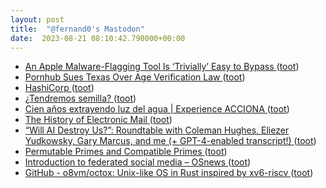```yaml
---
layout: post
title:  "@fernand0's Mastodon"
date:  2023-08-21 08:10:42.790000+00:00
---
```

*  [An Apple Malware-Flagging Tool Is ‘Trivially’ Easy to Bypass ](https://www.wired.com/story/apple-mac-background-task-management-flaw) ([toot](https://mastodon.social/@fernand0/110926590298455947))
*  [Pornhub Sues Texas Over Age Verification Law ](https://www.vice.com/en/article/pkazpy/pornhub-sues-texas-over-age-verification-la) ([toot](https://mastodon.social/@fernand0/110926466812787020))
*  [HashiCorp ](https://www.hashicorp.com/license-fa) ([toot](https://mastodon.social/@fernand0/110923074033107210))
*  [¿Tendremos semilla? ](https://avecesunafoto.wordpress.com/2023/08/20/tendremos-semilla) ([toot](https://mastodon.social/@fernand0/110923058768612174))
*  [Cien años extrayendo luz del agua \| Experience ACCIONA ](https://experience.acciona.com/es/energias-renovables/central-hidroelectrica-del-seira-centenario) ([toot](https://mastodon.social/@fernand0/110922858548684648))
*  [The History of Electronic Mail ](https://www.multicians.org/thvv/mail-history.htm) ([toot](https://mastodon.social/@fernand0/110922626842310122))
*  [“Will AI Destroy Us?”: Roundtable with Coleman Hughes, Eliezer Yudkowsky, Gary Marcus, and me (+ GPT-4-enabled transcript!) ](https://scottaaronson.blog/?p=743) ([toot](https://mastodon.social/@fernand0/110922409200881160))
*  [Permutable Primes and Compatible Primes ](https://blog.computationalcomplexity.org/2023/08/permutable-primes-and-compatible-primes.htm) ([toot](https://mastodon.social/@fernand0/110922144590912467))
*  [Introduction to federated social media  –  OSnews ](https://www.osnews.com/story/136486/introduction-to-federated-social-media) ([toot](https://mastodon.social/@fernand0/110921947075112854))
*  [GitHub - o8vm/octox: Unix-like OS in Rust inspired by xv6-riscv ](https://github.com/o8vm/octo) ([toot](https://mastodon.social/@fernand0/110921736109063020))
